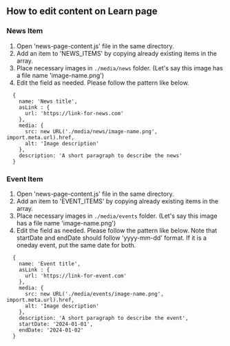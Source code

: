 ## How to edit content on Learn page

### News Item

1. Open 'news-page-content.js' file in the same directory.
2. Add an item to 'NEWS_ITEMS' by copying already existing items in the array.
3. Place necessary images in `./media/news` folder. (Let's say this image has a file name 'image-name.png')
4. Edit the field as needed. Please follow the pattern like below. 

```
  {
    name: 'News title',
    asLink : {
      url: 'https://link-for-news.com'
    },
    media: {
      src: new URL('./media/news/image-name.png', import.meta.url).href,
      alt: 'Image description'
    },
    description: 'A short paragraph to describe the news'
  }
```

### Event Item

1. Open 'news-page-content.js' file in the same directory.
2. Add an item to 'EVENT_ITEMS' by copying already existing items in the array.
3. Place necessary images in `./media/events` folder. (Let's say this image has a file name 'image-name.png')
4. Edit the field as needed. Please follow the pattern like below. Note that startDate and endDate should follow 'yyyy-mm-dd' format. If it is a oneday event, put the same date for both.

```
  {
    name: 'Event title',
    asLink : {
      url: 'https://link-for-event.com'
    },
    media: {
      src: new URL('./media/events/image-name.png', import.meta.url).href,
      alt: 'Image description'
    },
    description: 'A short paragraph to describe the event',
    startDate: '2024-01-01',
    endDate: '2024-01-02'
  }
```